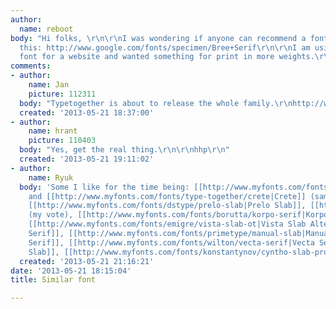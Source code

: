 ```yaml
---
author:
  name: reboot
body: "Hi folks, \r\n\r\nI was wondering if anyone can recommend a font similar to
  this: http://www.google.com/fonts/specimen/Bree+Serif\r\n\r\nI am using the above
  font for a website and wanted something for print in more weights.\r\n\r\nThanks"
comments:
- author:
    name: Jan
    picture: 112311
  body: "Typetogether is about to release the whole family.\r\nhttp://www.type-together.com/"
  created: '2013-05-21 18:37:00'
- author:
    name: hrant
    picture: 110403
  body: "Yes, get the real thing.\r\n\r\nhhp\r\n"
  created: '2013-05-21 19:11:02'
- author:
    name: Ryuk
  body: 'Some I like for the time being: [[http://www.myfonts.com/fonts/type-together/adelle|Adelle]]
    and [[http://www.myfonts.com/fonts/type-together/crete|Crete]] (same foundry),
    [[http://www.myfonts.com/fonts/dstype/prelo-slab|Prelo Slab]], [[http://www.myfonts.com/search/Rooney|Rooney]]
    (my vote), [[http://www.myfonts.com/fonts/borutta/korpo-serif|Korpo Serif Alternate]],
    [[http://www.myfonts.com/fonts/emigre/vista-slab-ot|Vista Slab Alternate]], [[http://www.myfonts.com/fonts/outras/directa-serif|Directa
    Serif]], [[http://www.myfonts.com/fonts/primetype/manual-slab|Manual Slab]], [[http://www.myfonts.com/fonts/fontpartners/fp-dancer-serif|Dancer
    Serif]], [[http://www.myfonts.com/fonts/wilton/vecta-serif|Vecta Serif]], [[http://www.myfonts.com/fonts/brassfonts/fiona-slab|Fiona
    Slab]], [[http://www.myfonts.com/fonts/konstantynov/cyntho-slab-pro|Cyntho Slab]]'
  created: '2013-05-21 21:16:21'
date: '2013-05-21 18:15:04'
title: Similar font

---
```

